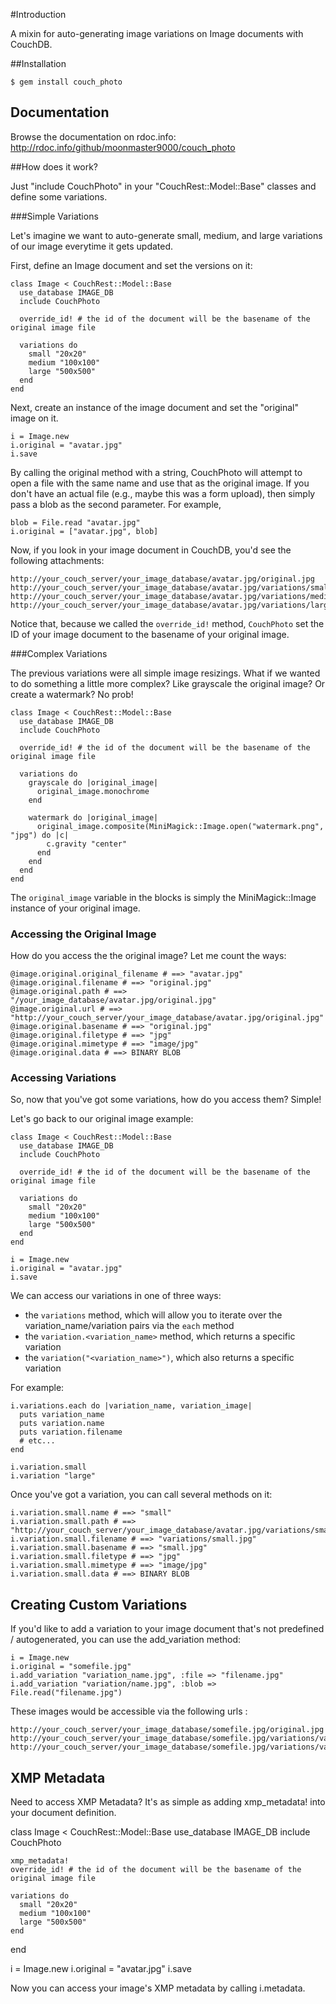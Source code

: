 #Introduction

A mixin for auto-generating image variations on Image documents with CouchDB.

##Installation

    $ gem install couch_photo

## Documentation

Browse the documentation on rdoc.info: http://rdoc.info/github/moonmaster9000/couch_photo

##How does it work?

Just "include CouchPhoto" in your "CouchRest::Model::Base" classes and define some variations.

###Simple Variations

Let's imagine we want to auto-generate small, medium, and large variations of our image everytime it gets updated.

First, define an Image document and set the versions on it:

    class Image < CouchRest::Model::Base
      use_database IMAGE_DB
      include CouchPhoto

      override_id! # the id of the document will be the basename of the original image file

      variations do
        small "20x20"
        medium "100x100"
        large "500x500"
      end
    end

Next, create an instance of the image document and set the "original" image on it.

    i = Image.new
    i.original = "avatar.jpg"
    i.save

By calling the original method with a string, CouchPhoto will attempt to open a file with the same name and use that as the original image. If you don't have
an actual file (e.g., maybe this was a form upload), then simply pass a blob as the second parameter. For example, 

    blob = File.read "avatar.jpg"
    i.original = ["avatar.jpg", blob]

Now, if you look in your image document in CouchDB, you'd see the following attachments:

    http://your_couch_server/your_image_database/avatar.jpg/original.jpg
    http://your_couch_server/your_image_database/avatar.jpg/variations/small.jpg
    http://your_couch_server/your_image_database/avatar.jpg/variations/medium.jpg
    http://your_couch_server/your_image_database/avatar.jpg/variations/large.jpg

Notice that, because we called the `override_id!` method, `CouchPhoto` set the ID of your image document to the basename of your original image.

###Complex Variations

The previous variations were all simple image resizings. What if we wanted to do something a little more complex? Like grayscale the original image? Or create a watermark? No prob!

    class Image < CouchRest::Model::Base
      use_database IMAGE_DB
      include CouchPhoto

      override_id! # the id of the document will be the basename of the original image file

      variations do
        grayscale do |original_image|
          original_image.monochrome
        end

        watermark do |original_image|
          original_image.composite(MiniMagick::Image.open("watermark.png", "jpg") do |c|
            c.gravity "center"
          end
        end
      end
    end

The `original_image` variable in the blocks is simply the MiniMagick::Image instance of your original image.

### Accessing the Original Image

How do you access the the original image? Let me count the ways: 

    @image.original.original_filename # ==> "avatar.jpg"
    @image.original.filename # ==> "original.jpg"
    @image.original.path # ==> "/your_image_database/avatar.jpg/original.jpg"
    @image.original.url # ==> "http://your_couch_server/your_image_database/avatar.jpg/original.jpg"
    @image.original.basename # ==> "original.jpg"
    @image.original.filetype # ==> "jpg"
    @image.original.mimetype # ==> "image/jpg"
    @image.original.data # ==> BINARY BLOB

### Accessing Variations

So, now that you've got some variations, how do you access them? Simple!

Let's go back to our original image example: 

    class Image < CouchRest::Model::Base
      use_database IMAGE_DB
      include CouchPhoto

      override_id! # the id of the document will be the basename of the original image file

      variations do
        small "20x20"
        medium "100x100"
        large "500x500"
      end
    end

    i = Image.new
    i.original = "avatar.jpg"
    i.save

We can access our variations in one of three ways: 
- the `variations` method, which will allow you to iterate over the variation_name/variation pairs via the `each` method
- the `variation.<variation_name>` method, which returns a specific variation
- the `variation("<variation_name>")`, which also returns a specific variation

For example: 
  
    i.variations.each do |variation_name, variation_image|
      puts variation_name
      puts variation.name
      puts variation.filename
      # etc...
    end
    
    i.variation.small
    i.variation "large"

Once you've got a variation, you can call several methods on it: 

    i.variation.small.name # ==> "small"
    i.variation.small.path # ==> "http://your_couch_server/your_image_database/avatar.jpg/variations/small.jpg"
    i.variation.small.filename # ==> "variations/small.jpg"
    i.variation.small.basename # ==> "small.jpg"
    i.variation.small.filetype # ==> "jpg"
    i.variation.small.mimetype # ==> "image/jpg"
    i.variation.small.data # ==> BINARY BLOB

## Creating Custom Variations

If you'd like to add a variation to your image document that's not predefined / autogenerated, you can use the add_variation method:

    i = Image.new
    i.original = "somefile.jpg"
    i.add_variation "variation_name.jpg", :file => "filename.jpg"
    i.add_variation "variation/name.jpg", :blob => File.read("filename.jpg")

These images would be accessible via the following urls :

    http://your_couch_server/your_image_database/somefile.jpg/original.jpg
    http://your_couch_server/your_image_database/somefile.jpg/variations/variation_name.jpg
    http://your_couch_server/your_image_database/somefile.jpg/variations/variation/name.jpg
    
## XMP Metadata
Need to access XMP Metadata?  It's as simple as adding xmp_metadata! into your document definition.

  class Image < CouchRest::Model::Base
    use_database IMAGE_DB
    include CouchPhoto

    xmp_metadata!
    override_id! # the id of the document will be the basename of the original image file

    variations do
      small "20x20"
      medium "100x100"
      large "500x500"
    end
  end
  
  i = Image.new
  i.original = "avatar.jpg"
  i.save
  
Now you can access your image's XMP metadata by calling i.metadata.